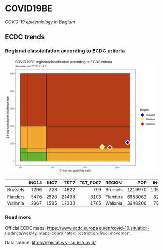 
# COVID19BE

*COVID-19 epidemiology in Belgium*

## ECDC trends

### Regional classicifation according to ECDC criteria

![](COVID9BE-ecdc-trend.png)

|          | INC14 | INC7 |  TST7 | TST\_POS7 | REGION   |     POP | INC14\_RT |       PR7 |        GR |
| :------- | ----: | ---: | ----: | --------: | :------- | ------: | --------: | --------: | --------: |
| Brussels |  1296 |  723 |  4822 |       799 | Brussels | 1219970 | 106.23212 | 0.1656989 | 0.2617801 |
| Flanders |  5476 | 2820 | 24498 |      3103 | Flanders | 6653062 |  82.30797 | 0.1266634 | 0.0617470 |
| Wallonia |  2867 | 1585 | 12333 |      1705 | Wallonia | 3648206 |  78.58657 | 0.1382470 | 0.2363495 |

### Read more

Official ECDC maps:
<https://www.ecdc.europa.eu/en/covid-19/situation-updates/weekly-maps-coordinated-restriction-free-movement>

Data source: <https://epistat.wiv-isp.be/covid/>
